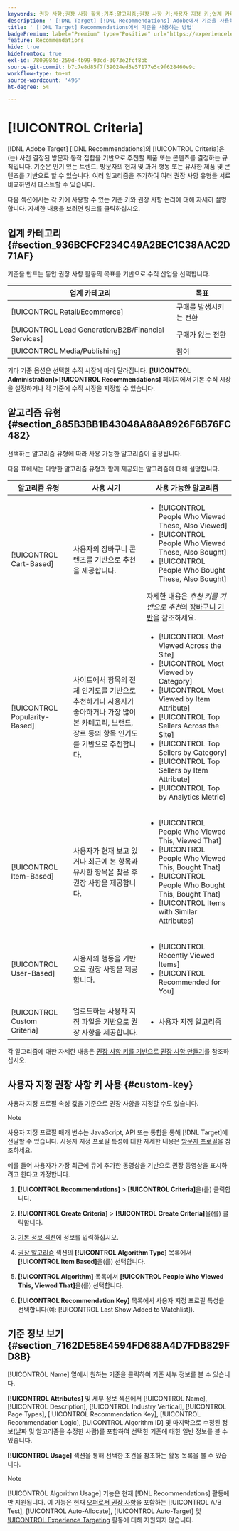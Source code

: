 ```yaml
---
keywords: 권장 사항;권장 사항 활동;기준;알고리즘;권장 사항 키;사용자 지정 키;업계 카테고리;소매;전자 상거래;리드 생성;b2b;금융 서비스;미디어;게시
description: ' [!DNL Target] [!DNL Recommendations] Adobe에서 기준을 사용하는 방법을 알아봅니다.'
title: ' [!DNL Target] Recommendations에서 기준을 사용하는 방법'
badgePremium: label="Premium" type="Positive" url="https://experienceleague.adobe.com/docs/target/using/introduction/intro.html?lang=en#premium newtab=true" tooltip="Target Premium에 포함된 내용을 확인합니다."
feature: Recommendations
hide: true
hidefromtoc: true
exl-id: 7809984d-259d-4b99-93cd-3073e2fcf8bb
source-git-commit: b7c7e8d85f7f39024ed5e57177e5c9f628460e9c
workflow-type: tm+mt
source-wordcount: '496'
ht-degree: 5%

---
```


# [!UICONTROL Criteria]

[!DNL Adobe Target] [!DNL Recommendations]의 [!UICONTROL Criteria]은(는) 사전 결정된 방문자 동작 집합을 기반으로 추천할 제품 또는 콘텐츠를 결정하는 규칙입니다. 기준은 인기 있는 트렌드, 방문자의 현재 및 과거 행동 또는 유사한 제품 및 콘텐츠를 기반으로 할 수 있습니다. 여러 알고리즘을 추가하여 여러 권장 사항 유형을 서로 비교하면서 테스트할 수 있습니다.

다음 섹션에서는 각 키에 사용할 수 있는 기준 키와 권장 사항 논리에 대해 자세히 설명합니다. 자세한 내용을 보려면 링크를 클릭하십시오.

## 업계 카테고리 {#section_936BCFCF234C49A2BEC1C38AAC2D71AF}

기준을 만드는 동안 권장 사항 활동의 목표를 기반으로 수직 산업을 선택합니다.

| 업계 카테고리 | 목표 |
|--- |--- |
| [!UICONTROL Retail/Ecommerce] | 구매를 발생시키는 전환 |
| [!UICONTROL Lead Generation/B2B/Financial Services] | 구매가 없는 전환 |
| [!UICONTROL Media/Publishing] | 참여 |

기타 기준 옵션은 선택한 수직 시장에 따라 달라집니다. **[!UICONTROL Administration]>[!UICONTROL Recommendations]** 페이지에서 기본 수직 시장을 설정하거나 각 기준에 수직 시장을 지정할 수 있습니다.

## 알고리즘 유형 {#section_885B3BB1B43048A88A8926F6B76FC482}

선택하는 알고리즘 유형에 따라 사용 가능한 알고리즘이 결정됩니다.

다음 표에서는 다양한 알고리즘 유형과 함께 제공되는 알고리즘에 대해 설명합니다.

| 알고리즘 유형 | 사용 시기 | 사용 가능한 알고리즘 |
| --- | --- | --- |
| [!UICONTROL Cart-Based] | 사용자의 장바구니 콘텐츠를 기반으로 추천을 제공합니다. | <ul><li>[!UICONTROL People Who Viewed These, Also Viewed]</li><li>[!UICONTROL People Who Viewed These, Also Bought]</li><li>[!UICONTROL People Who Bought These, Also Bought]</li></ul>자세한 내용은 *추천 키를 기반으로 추천*&#x200B;의 [장바구니 기반](/help/main/c-recommendations/c-algorithms/base-the-recommendation-on-a-recommendation-key.md#cart-based)을 참조하세요. |
| [!UICONTROL Popularity-Based] | 사이트에서 항목의 전체 인기도를 기반으로 추천하거나 사용자가 좋아하거나 가장 많이 본 카테고리, 브랜드, 장르 등의 항목 인기도를 기반으로 추천합니다. | <ul><li>[!UICONTROL Most Viewed Across the Site]</li><li>[!UICONTROL Most Viewed by Category]</li><li>[!UICONTROL Most Viewed by Item Attribute]</li><li>[!UICONTROL Top Sellers Across the Site]</li><li>[!UICONTROL Top Sellers by Category]</li><li>[!UICONTROL Top Sellers by Item Attribute]</li><li>[!UICONTROL Top by Analytics Metric]</li></ul> |
| [!UICONTROL Item-Based] | 사용자가 현재 보고 있거나 최근에 본 항목과 유사한 항목을 찾은 후 권장 사항을 제공합니다. | <ul><li>[!UICONTROL People Who Viewed This, Viewed That]</li><li>[!UICONTROL People Who Viewed This, Bought That]</li><li>[!UICONTROL People Who Bought This, Bought That]</li><li>[!UICONTROL Items with Similar Attributes]</li></ul> |
| [!UICONTROL User-Based] | 사용자의 행동을 기반으로 권장 사항을 제공합니다. | <ul><li>[!UICONTROL Recently Viewed Items]</li><li>[!UICONTROL Recommended for You]</li></ul> |
| [!UICONTROL Custom Criteria] | 업로드하는 사용자 지정 파일을 기반으로 권장 사항을 제공합니다. | <ul><li>사용자 지정 알고리즘</li></ul> |

각 알고리즘에 대한 자세한 내용은 [권장 사항 키를 기반으로 권장 사항 만들기](/help/main/c-recommendations/c-algorithms/base-the-recommendation-on-a-recommendation-key.md)를 참조하십시오.

## 사용자 지정 권장 사항 키 사용 {#custom-key}

사용자 지정 프로필 속성 값을 기준으로 권장 사항을 지정할 수도 있습니다.

>[!NOTE]
>
>사용자 지정 프로필 매개 변수는 JavaScript, API 또는 통합을 통해 [!DNL Target]에 전달할 수 있습니다. 사용자 지정 프로필 특성에 대한 자세한 내용은 [방문자 프로필](/help/main/c-target/c-visitor-profile/visitor-profile.md)을 참조하세요.

예를 들어 사용자가 가장 최근에 큐에 추가한 동영상을 기반으로 권장 동영상을 표시하려고 한다고 가정합니다.

1. **[!UICONTROL Recommendations]** > **[!UICONTROL Criteria]**&#x200B;을(를) 클릭합니다.

1. **[!UICONTROL Create Criteria]** > **[!UICONTROL Create Criteria]**&#x200B;을(를) 클릭합니다.

1. [기본 정보 섹션](/help/main/c-recommendations/c-algorithms/create-new-algorithm.md#info)에 정보를 입력하십시오.

1. [권장 알고리즘](/help/main/c-recommendations/c-algorithms/create-new-algorithm.md#rec-algo) 섹션의 **[!UICONTROL Algorithm Type]** 목록에서 **[!UICONTROL Item Based]**&#x200B;을(를) 선택합니다.

1. **[!UICONTROL Algorithm]** 목록에서 **[!UICONTROL People Who Viewed This, Viewed That]**&#x200B;을(를) 선택합니다.

1. **[!UICONTROL Recommendation Key]** 목록에서 사용자 지정 프로필 특성을 선택합니다(예: [!UICONTROL Last Show Added to Watchlist]).

## 기준 정보 보기 {#section_7162DE58E4594FD688A4D7FDB829FD8B}

[!UICONTROL Name] 열에서 원하는 기준을 클릭하여 기준 세부 정보를 볼 수 있습니다.

**[!UICONTROL Attributes]** 및 세부 정보 섹션에서 [!UICONTROL Name], [!UICONTROL Description], [!UICONTROL Industry Vertical], [!UICONTROL Page Types], [!UICONTROL Recommendation Key], [!UICONTROL Recommendation Logic], [!UICONTROL Algorithm ID] 및 마지막으로 수정된 정보(날짜 및 알고리즘을 수정한 사람)를 포함하여 선택한 기준에 대한 일반 정보를 볼 수 있습니다.

**[!UICONTROL Usage]** 섹션을 통해 선택한 조건을 참조하는 활동 목록을 볼 수 있습니다.

>[!NOTE]
>
>[!UICONTROL Algorithm Usage] 기능은 현재 [!DNL Recommendations] 활동에만 지원됩니다. 이 기능은 현재 [오퍼로서 권장 사항](/help/main/c-recommendations/recommendations-as-an-offer.md)을 포함하는 [!UICONTROL A/B Test], [!UICONTROL Auto-Allocate], [!UICONTROL Auto-Target] 및 [!UICONTROL Experience Targeting](XT) 활동에 대해 지원되지 않습니다.
